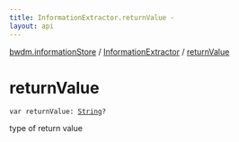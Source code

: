 ```yaml
---
title: InformationExtractor.returnValue - 
layout: api
---
```


<div class='api-docs-breadcrumbs'><a href="../index.html">bwdm.informationStore</a> / <a href="index.html">InformationExtractor</a> / <a href="./return-value.html">returnValue</a></div>

# returnValue

<div class="signature"><code><span class="keyword">var </span><span class="identifier">returnValue</span><span class="symbol">: </span><a href="https://kotlinlang.org/api/latest/jvm/stdlib/kotlin/-string/index.html"><span class="identifier">String</span></a><span class="symbol">?</span></code></div>

type of return value

